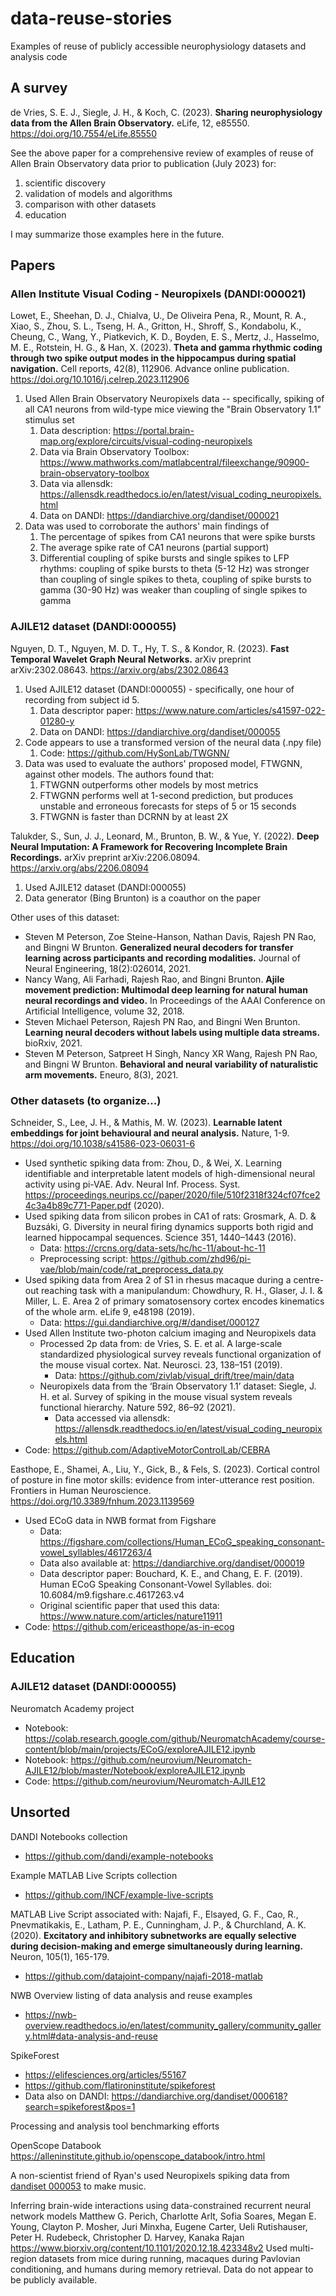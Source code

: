 # data-reuse-stories
Examples of reuse of publicly accessible neurophysiology datasets and analysis code

## A survey
de Vries, S. E. J., Siegle, J. H., & Koch, C. (2023). **Sharing neurophysiology data from the Allen Brain Observatory.** eLife, 12, e85550. https://doi.org/10.7554/eLife.85550

See the above paper for a comprehensive review of examples of reuse of Allen Brain Observatory data prior to publication (July 2023) for:
1. scientific discovery
2. validation of models and algorithms
3. comparison with other datasets
4. education

I may summarize those examples here in the future.

## Papers

### Allen Institute Visual Coding - Neuropixels (DANDI:000021)

Lowet, E., Sheehan, D. J., Chialva, U., De Oliveira Pena, R., Mount, R. A., Xiao, S., Zhou, S. L., Tseng, H. A., Gritton, H., Shroff, S., Kondabolu, K., Cheung, C., Wang, Y., Piatkevich, K. D., Boyden, E. S., Mertz, J., Hasselmo, M. E., Rotstein, H. G., & Han, X. (2023). **Theta and gamma rhythmic coding through two spike output modes in the hippocampus during spatial navigation.** Cell reports, 42(8), 112906. Advance online publication. https://doi.org/10.1016/j.celrep.2023.112906
1. Used Allen Brain Observatory Neuropixels data -- specifically, spiking of all CA1 neurons from wild-type mice viewing the "Brain Observatory 1.1" stimulus set
    1. Data description: https://portal.brain-map.org/explore/circuits/visual-coding-neuropixels
    1. Data via Brain Observatory Toolbox: https://www.mathworks.com/matlabcentral/fileexchange/90900-brain-observatory-toolbox
    1. Data via allensdk: https://allensdk.readthedocs.io/en/latest/visual_coding_neuropixels.html
    1. Data on DANDI: https://dandiarchive.org/dandiset/000021
1. Data was used to corroborate the authors' main findings of
    1. The percentage of spikes from CA1 neurons that were spike bursts
    1. The average spike rate of CA1 neurons (partial support)
    1. Differential coupling of spike bursts and single spikes to LFP rhythms: coupling of spike bursts to theta (5-12 Hz) was stronger than coupling of single spikes to theta, coupling of spike bursts to gamma (30-90 Hz) was weaker than coupling of single spikes to gamma

### AJILE12 dataset (DANDI:000055)

Nguyen, D. T., Nguyen, M. D. T., Hy, T. S., & Kondor, R. (2023). **Fast Temporal Wavelet Graph Neural Networks.** arXiv preprint arXiv:2302.08643. https://arxiv.org/abs/2302.08643
1. Used AJILE12 dataset (DANDI:000055) - specifically, one hour of recording from subject id 5.
    1. Data descriptor paper: https://www.nature.com/articles/s41597-022-01280-y
    2. Data on DANDI: https://dandiarchive.org/dandiset/000055
1. Code appears to use a transformed version of the neural data (.npy file)
    1. Code: https://github.com/HySonLab/TWGNN/
1. Data was used to evaluate the authors' proposed model, FTWGNN, against other models. The authors found that:
    1. FTWGNN outperforms other models by most metrics
    2. FTWGNN performs well at 1-second prediction, but produces unstable and erroneous forecasts for steps of 5 or 15 seconds
    3. FTWGNN is faster than DCRNN by at least 2X

Talukder, S., Sun, J. J., Leonard, M., Brunton, B. W., & Yue, Y. (2022). **Deep Neural Imputation: A Framework for Recovering Incomplete Brain Recordings.** arXiv preprint arXiv:2206.08094. https://arxiv.org/abs/2206.08094
1. Used AJILE12 dataset (DANDI:000055)
2. Data generator (Bing Brunton) is a coauthor on the paper

Other uses of this dataset:
- Steven M Peterson, Zoe Steine-Hanson, Nathan Davis, Rajesh PN Rao, and Bingni W Brunton. **Generalized neural decoders for transfer learning across participants and recording modalities.** Journal of Neural Engineering, 18(2):026014, 2021.
- Nancy Wang, Ali Farhadi, Rajesh Rao, and Bingni Brunton. **Ajile movement prediction: Multimodal deep learning for natural human neural recordings and video.** In Proceedings of the AAAI Conference on Artificial Intelligence, volume 32, 2018.
- Steven Michael Peterson, Rajesh PN Rao, and Bingni Wen Brunton. **Learning neural decoders without labels using multiple data streams.** bioRxiv, 2021.
- Steven M Peterson, Satpreet H Singh, Nancy XR Wang, Rajesh PN Rao, and Bingni W Brunton. **Behavioral and neural variability of naturalistic arm movements.** Eneuro, 8(3), 2021.

### Other datasets (to organize...)
Schneider, S., Lee, J. H., & Mathis, M. W. (2023). **Learnable latent embeddings for joint behavioural and neural analysis.** Nature, 1-9. https://doi.org/10.1038/s41586-023-06031-6
- Used synthetic spiking data from: Zhou, D., & Wei, X. Learning identifiable and interpretable latent models of high-dimensional neural activity using pi-VAE. Adv. Neural Inf. Process. Syst. https://proceedings.neurips.cc//paper/2020/file/510f2318f324cf07fce24c3a4b89c771-Paper.pdf (2020).
- Used spiking data from silicon probes in CA1 of rats: Grosmark, A. D. & Buzsáki, G. Diversity in neural firing dynamics supports both rigid and learned hippocampal sequences. Science 351, 1440–1443 (2016).
    - Data: https://crcns.org/data-sets/hc/hc-11/about-hc-11
    - Preprocessing script: https://github.com/zhd96/pi-vae/blob/main/code/rat_preprocess_data.py
- Used spiking data from Area 2 of S1 in rhesus macaque during a centre-out reaching task with a manipulandum: Chowdhury, R. H., Glaser, J. I. & Miller, L. E. Area 2 of primary somatosensory cortex encodes kinematics of the whole arm. eLife 9, e48198 (2019).
    - Data: https://gui.dandiarchive.org/#/dandiset/000127
- Used Allen Institute two-photon calcium imaging and Neuropixels data
    - Processed 2p data from: de Vries, S. E. et al. A large-scale standardized physiological survey reveals functional organization of the mouse visual cortex. Nat. Neurosci. 23, 138–151 (2019).
        - Data: https://github.com/zivlab/visual_drift/tree/main/data
    - Neuropixels data from the ‘Brain Observatory 1.1’ dataset: Siegle, J. H. et al. Survey of spiking in the mouse visual system reveals functional hierarchy. Nature 592, 86–92 (2021).
        - Data accessed via allensdk: https://allensdk.readthedocs.io/en/latest/visual_coding_neuropixels.html
- Code: https://github.com/AdaptiveMotorControlLab/CEBRA

Easthope, E., Shamei, A., Liu, Y., Gick, B., & Fels, S. (2023). Cortical control of posture in fine motor skills: evidence from inter-utterance rest position. Frontiers in Human Neuroscience. https://doi.org/10.3389/fnhum.2023.1139569
- Used ECoG data in NWB format from Figshare
    - Data: https://figshare.com/collections/Human_ECoG_speaking_consonant-vowel_syllables/4617263/4
    - Data also available at: https://dandiarchive.org/dandiset/000019
    - Data descriptor paper: Bouchard, K. E., and Chang, E. F. (2019). Human ECoG Speaking Consonant-Vowel Syllables. doi: 10.6084/m9.figshare.c.4617263.v4
    - Original scientific paper that used this data: https://www.nature.com/articles/nature11911
- Code: https://github.com/ericeasthope/as-in-ecog

## Education

### AJILE12 dataset (DANDI:000055)

Neuromatch Academy project
- Notebook: https://colab.research.google.com/github/NeuromatchAcademy/course-content/blob/main/projects/ECoG/exploreAJILE12.ipynb
- Notebook: https://github.com/neurovium/Neuromatch-AJILE12/blob/master/Notebook/exploreAJILE12.ipynb
- Code: https://github.com/neurovium/Neuromatch-AJILE12

## Unsorted

DANDI Notebooks collection
- https://github.com/dandi/example-notebooks

Example MATLAB Live Scripts collection
- https://github.com/INCF/example-live-scripts

MATLAB Live Script associated with:
Najafi, F., Elsayed, G. F., Cao, R., Pnevmatikakis, E., Latham, P. E., Cunningham, J. P., & Churchland, A. K. (2020). **Excitatory and inhibitory subnetworks are equally selective during decision-making and emerge simultaneously during learning.** Neuron, 105(1), 165-179.
- https://github.com/datajoint-company/najafi-2018-matlab

NWB Overview listing of data analysis and reuse examples
- https://nwb-overview.readthedocs.io/en/latest/community_gallery/community_gallery.html#data-analysis-and-reuse

SpikeForest
- https://elifesciences.org/articles/55167
- https://github.com/flatironinstitute/spikeforest
- Data also on DANDI: https://dandiarchive.org/dandiset/000618?search=spikeforest&pos=1

Processing and analysis tool benchmarking efforts

OpenScope Databook
https://alleninstitute.github.io/openscope_databook/intro.html

A non-scientist friend of Ryan's used Neuropixels spiking data from [dandiset 000053](https://dandiarchive.org/dandiset/000053) to make music.

Inferring brain-wide interactions using data-constrained recurrent neural network models
Matthew G. Perich, Charlotte Arlt, Sofia Soares, Megan E. Young, Clayton P. Mosher, Juri Minxha, Eugene Carter, Ueli Rutishauser, Peter H. Rudebeck, Christopher D. Harvey, Kanaka Rajan
https://www.biorxiv.org/content/10.1101/2020.12.18.423348v2
Used multi-region datasets from mice during running, macaques during Pavlovian conditioning, and humans during memory retrieval.
Data do not appear to be publicly available.
